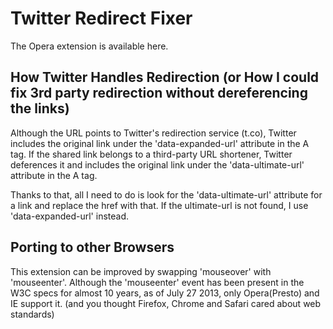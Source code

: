 Twitter Redirect Fixer
=============

The Opera extension is available here.


How Twitter Handles Redirection (or How I could fix 3rd party redirection without dereferencing the links)
-------

Although the URL points to Twitter's redirection service (t.co), Twitter includes the original link under the 'data-expanded-url' attribute in the A tag.
If the shared link belongs to a third-party URL shortener, Twitter deferences it and includes the original link under the 'data-ultimate-url' attribute in the A tag.

Thanks to that, all I need to do is look for the 'data-ultimate-url' attribute for a link and replace the href with that. If the ultimate-url is not found, I use 'data-expanded-url' instead.

Porting to other Browsers
------------

This extension can be improved by swapping 'mouseover' with 'mouseenter'.
Although the 'mouseenter' event has been present in the W3C specs for almost 10 years, as of July 27 2013, only Opera(Presto) and IE support it. (and you thought Firefox, Chrome and Safari cared about web standards)